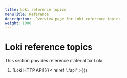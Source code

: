 ```yaml
---
title: Loki reference topics
menuTitle: Reference
description:  Overview page for Loki reference topics.
weight: 1000
---
```


# Loki reference topics

This section provides reference material for Loki.

1. [Loki HTTP API]({{< relref "./api" >}})
